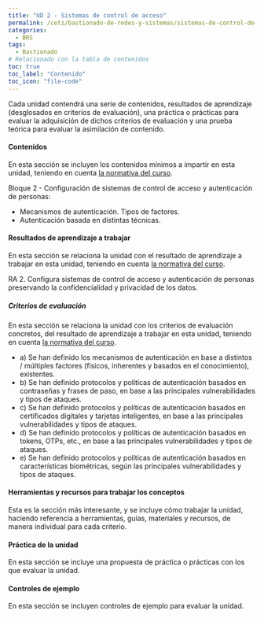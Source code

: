 ```yaml
---
title: "UD 2 - Sistemas de control de acceso"
permalink: /ceti/bastionado-de-redes-y-sistemas/sistemas-de-control-de-acceso
categories:
  - BRS
tags:
  - Bastionado
# Relacionado con la tabla de contenidos
toc: true
toc_label: "Contenido"
toc_icon: "file-code"
---
```


Cada unidad contendrá una serie de contenidos, resultados de aprendizaje (desglosados en criterios de evaluación), una práctica o prácticas para evaluar la adquisición de dichos criterios de evaluación y una prueba teórica para evaluar la asimilación de contenido.

#### Contenidos

En esta sección se incluyen los contenidos mínimos a impartir en esta unidad, teniendo en cuenta [la normativa del curso](https://www.boe.es/diario_boe/txt.php?id=BOE-A-2020-4963).

Bloque 2 - Configuración de sistemas de control de acceso y autenticación de personas:

- Mecanismos de autenticación. Tipos de factores.
- Autenticación basada en distintas técnicas.

#### Resultados de aprendizaje a trabajar

En esta sección se relaciona la unidad con el resultado de aprendizaje a trabajar en esta unidad, teniendo en cuenta [la normativa del curso](https://www.boe.es/diario_boe/txt.php?id=BOE-A-2020-4963).

RA 2. Configura sistemas de control de acceso y autenticación de personas preservando la confidencialidad y privacidad de los datos.

##### Criterios de evaluación

En esta sección se relaciona la unidad con los criterios de evaluación concretos, del resultado de aprendizaje a trabajar en esta unidad, teniendo en cuenta [la normativa del curso](https://www.boe.es/diario_boe/txt.php?id=BOE-A-2020-4963).

- a) Se han definido los mecanismos de autenticación en base a distintos / múltiples factores (físicos, inherentes y basados en el conocimiento), existentes.
- b) Se han definido protocolos y políticas de autenticación basados en contraseñas y frases de paso, en base a las principales vulnerabilidades y tipos de ataques.
- c) Se han definido protocolos y políticas de autenticación basados en certificados digitales y tarjetas inteligentes, en base a las principales vulnerabilidades y tipos de ataques.
- d) Se han definido protocolos y políticas de autenticación basados en tokens, OTPs, etc., en base a las principales vulnerabilidades y tipos de ataques.
- e) Se han definido protocolos y políticas de autenticación basados en características biométricas, según las principales vulnerabilidades y tipos de ataques.

#### Herramientas y recursos para trabajar los conceptos

Esta es la sección más interesante, y se incluye cómo trabajar la unidad, haciendo referencia a herramientas, guías, materiales y recursos, de manera individual para cada criterio.

#### Práctica de la unidad

En esta sección se incluye una propuesta de práctica o prácticas con los que evaluar la unidad.

#### Controles de ejemplo

En esta sección se incluyen controles de ejemplo para evaluar la unidad.
